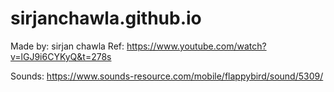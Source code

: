 # sirjanchawla.github.io

Made by: sirjan chawla
Ref:
https://www.youtube.com/watch?v=lGJ9i6CYKyQ&t=278s

Sounds:
https://www.sounds-resource.com/mobile/flappybird/sound/5309/
